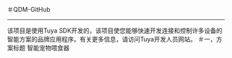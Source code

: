 ＃QDM-GitHub
___
该项目是使用Tuya SDK开发的，该项目使您能够快速开发连接和控制许多设备的智能方案的品牌应用程序。有关更多信息，请访问Tuya开发人员网站。
＃一，方案标题
智能宠物喂食器
